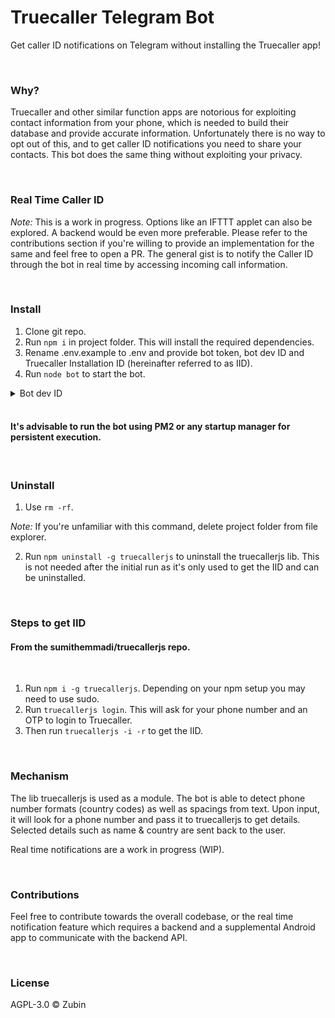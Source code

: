 # Truecaller Telegram Bot

Get caller ID notifications on Telegram without installing the Truecaller app!

<br>

### Why?

Truecaller and other similar function apps are notorious for exploiting contact information from your phone, which is needed to build their database and provide accurate information. Unfortunately there is no way to opt out of this, and to get caller ID notifications you need to share your contacts. This bot does the same thing without exploiting your privacy.

<br>

### Real Time Caller ID

_Note:_ This is a work in progress. Options like an IFTTT applet can also be explored. A backend would be even more preferable. Please refer to the contributions section if you're willing to provide an implementation for the same and feel free to open a PR. The general gist is to notify the Caller ID through the bot in real time by accessing incoming call information.


<br>

### Install

1. Clone git repo.
2. Run ```npm i``` in project folder. This will install the required dependencies.
3. Rename .env.example to .env and provide bot token, bot dev ID and Truecaller Installation ID (hereinafter referred to as IID).
4. Run ```node bot``` to start the bot.

<details>

<summary>
Bot dev ID
</summary>

<br>
Bot dev ID refers to the user ID of your Telegram account. This ensures there is no unauthorized access.

</details>

<br>

#### It's advisable to run the bot using PM2 or any startup manager for persistent execution.

<br>

### Uninstall

1. Use ```rm -rf```.

*Note:* If you're unfamiliar with this command, delete project folder from file explorer.

2. Run ```npm uninstall -g truecallerjs``` to uninstall the truecallerjs lib. This is not needed after the initial run as it's only used to get the IID and can be uninstalled.

<br>

### Steps to get IID

#### From the sumithemmadi/truecallerjs repo.

<br>

1. Run ```npm i -g truecallerjs```. Depending on your npm setup you may need to use sudo.
2. Run ```truecallerjs login```. This will ask for your phone number and an OTP to login to Truecaller.
3. Then run ```truecallerjs -i -r``` to get the IID.

<br>

### Mechanism

The lib truecallerjs is used as a module. The bot is able to detect phone number formats (country codes) as well as spacings from text. Upon input, it will look for a phone number and pass it to truecallerjs to get details. Selected details such as name & country are sent back to the user.

Real time notifications are a work in progress (WIP).

<br>

### Contributions

Feel free to contribute towards the overall codebase, or the real time notification feature which requires a backend and a supplemental Android app to communicate with the backend API.

<br>

### License

AGPL-3.0 ©️ Zubin
